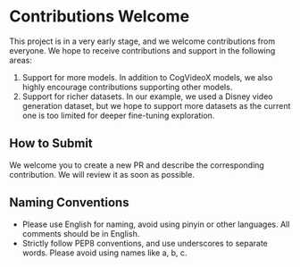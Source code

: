 # Contributions Welcome

This project is in a very early stage, and we welcome contributions from everyone. We hope to receive contributions and support in the following areas:

1. Support for more models. In addition to CogVideoX models, we also highly encourage contributions supporting other models.
2. Support for richer datasets. In our example, we used a Disney video generation dataset, but we hope to support more datasets as the current one is too limited for deeper fine-tuning exploration.

## How to Submit

We welcome you to create a new PR and describe the corresponding contribution. We will review it as soon as possible.

## Naming Conventions

- Please use English for naming, avoid using pinyin or other languages. All comments should be in English.
- Strictly follow PEP8 conventions, and use underscores to separate words. Please avoid using names like a, b, c.